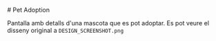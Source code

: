 
# Pet Adoption

Pantalla amb detalls d'una mascota que es pot adoptar.
Es pot veure el disseny original a ``DESIGN_SCREENSHOT.png``
